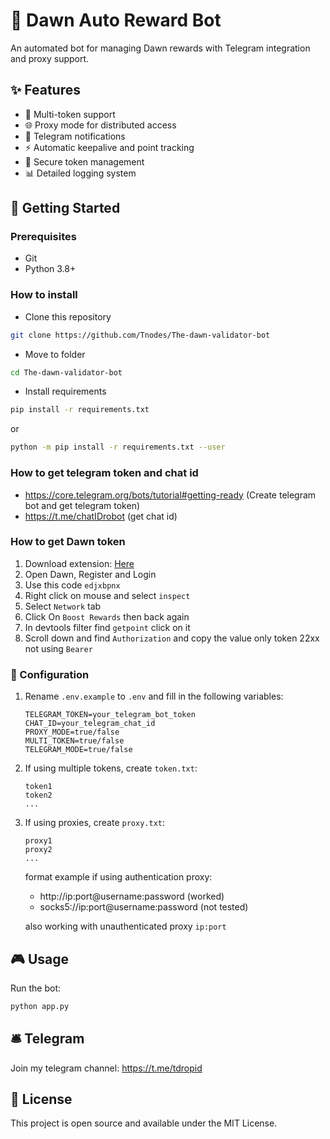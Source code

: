 # 🤖 Dawn Auto Reward Bot

An automated bot for managing Dawn rewards with Telegram integration and proxy support.

## ✨ Features

- 🔄 Multi-token support
- 🌐 Proxy mode for distributed access
- 📱 Telegram notifications
- ⚡ Automatic keepalive and point tracking
- 🔐 Secure token management
- 📊 Detailed logging system

## 🚀 Getting Started

### Prerequisites

- Git
- Python 3.8+

### How to install

- Clone this repository
```bash
git clone https://github.com/Tnodes/The-dawn-validator-bot
```
- Move to folder
```bash
cd The-dawn-validator-bot
```
- Install requirements
```bash
pip install -r requirements.txt
``` 
or
```bash
python -m pip install -r requirements.txt --user
```

### How to get telegram token and chat id

- https://core.telegram.org/bots/tutorial#getting-ready (Create telegram bot and get telegram token)
- https://t.me/chatIDrobot (get chat id)

### How to get Dawn token
1. Download extension: [Here](https://chromewebstore.google.com/detail/dawn-validator-chrome-ext/fpdkjdnhkakefebpekbdhillbhonfjjp?authuser=0&hl=en)
2. Open Dawn, Register and Login
3. Use this code `edjxbpnx`
4. Right click on mouse and select `inspect`
5. Select `Network` tab
6. Click On `Boost Rewards` then back again
7. In devtools filter find `getpoint` click on it
8. Scroll down and find `Authorization` and copy the value only token 22xx not using `Bearer`

### 🔧 Configuration

1. Rename `.env.example` to `.env` and fill in the following variables:
   ```
   TELEGRAM_TOKEN=your_telegram_bot_token
   CHAT_ID=your_telegram_chat_id
   PROXY_MODE=true/false
   MULTI_TOKEN=true/false
   TELEGRAM_MODE=true/false
   ```

2. If using multiple tokens, create `token.txt`:
   ```
   token1
   token2
   ...
   ```

3. If using proxies, create `proxy.txt`:
   ```
   proxy1
   proxy2
   ...
   ```
   format example if using authentication proxy:
   - http://ip:port@username:password (worked)
   - socks5://ip:port@username:password (not tested)

   also working with unauthenticated proxy `ip:port`

## 🎮 Usage

Run the bot: 
```bash
python app.py
```
## 🛎️ Telegram
Join my telegram channel: https://t.me/tdropid

## 📄 License

This project is open source and available under the MIT License.